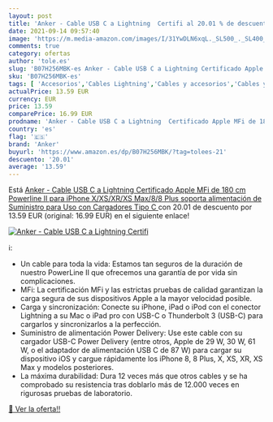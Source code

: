 ```yaml
---
layout: post
title: 'Anker - Cable USB C a Lightning  Certifi al 20.01 % de descuento'
date: 2021-09-14 09:57:40
image: 'https://m.media-amazon.com/images/I/31YwDLN6xqL._SL500_._SL400_.jpg'
comments: true
category: ofertas
author: 'tole.es'
slug: 'B07H256MBK-es Anker - Cable USB C a Lightning Certificado Apple MFi de...'
sku: 'B07H256MBK-es'
tags: [ 'Accesorios','Cables Lightning','Cables y accesorios','Cables y conectores','Informática','anker','apple','iphone', ]
actualPrice: 13.59 EUR
currency: EUR
price: 13.59
comparePrice: 16.99 EUR
prodname: 'Anker - Cable USB C a Lightning  Certificado Apple MFi de 180 cm  Powerline II para iPhone X/XS/XR/XS Max/8/8 Plus  soporta alimentación de Suministro  para Uso con Cargadores Tipo C '
country: 'es'
flag: '🇪🇸'
brand: 'Anker'
buyurl: 'https://www.amazon.es/dp/B07H256MBK/?tag=tolees-21'
descuento: '20.01'
average: '13.59'
---
```


Está [Anker - Cable USB C a Lightning  Certificado Apple MFi de 180 cm  Powerline II para iPhone X/XS/XR/XS Max/8/8 Plus  soporta alimentación de Suministro  para Uso con Cargadores Tipo C ](https://www.amazon.es/dp/B07H256MBK/?tag=tolees-21) con 20.01 de descuento por 13.59 EUR (original: 16.99 EUR) en el siguiente enlace!

[![Anker - Cable USB C a Lightning  Certifi](https://m.media-amazon.com/images/I/31YwDLN6xqL._SL500_._SL400_.jpg)](https://www.amazon.es/dp/B07H256MBK/?tag=tolees-21)

ℹ️:

- Un cable para toda la vida: Estamos tan seguros de la duración de nuestro PowerLine II que ofrecemos una garantía de por vida sin complicaciones.
- MFi: La certificación MFi y las estrictas pruebas de calidad garantizan la carga segura de sus dispositivos Apple a la mayor velocidad posible.
- Carga y sincronización: Conecte su iPhone, iPad o iPod con el conector Lightning a su Mac o iPad pro con USB-C o Thunderbolt 3 (USB-C) para cargarlos y sincronizarlos a la perfección.
- Suministro de alimentación Power Delivery: Use este cable con su cargador USB-C Power Delivery (entre otros, Apple de 29 W, 30 W, 61 W, o el adaptador de alimentación USB C de 87 W) para cargar su dispositivo iOS y cargue rápidamente los iPhone 8, 8 Plus, X, XS, XR, XS Max y modelos posteriores.
- La máxima durabilidad: Dura 12 veces más que otros cables y se ha comprobado su resistencia tras doblarlo más de 12.000 veces en rigurosas pruebas de laboratorio.

[🛒 Ver la oferta!!](https://www.amazon.es/dp/B07H256MBK/?tag=tolees-21)
